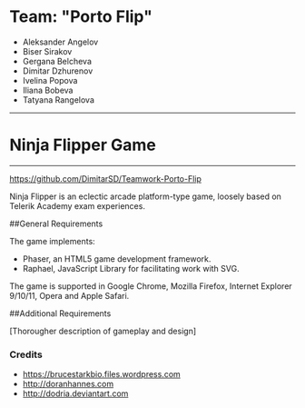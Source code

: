 # Team: "Porto Flip"

- Aleksander Angelov
- Biser Sirakov
- Gergana Belcheva
- Dimitar Dzhurenov
- Ivelina Popova
- Iliana Bobeva
- Tatyana Rangelova


*****************************************

# Ninja Flipper Game

*****************************************

https://github.com/DimitarSD/Teamwork-Porto-Flip

Ninja Flipper is an eclectic arcade platform-type game, loosely based on Telerik Academy exam experiences. 

##General Requirements

The game implements:

  - Phaser, an HTML5 game development framework.
  - Raphael, JavaScript Library for facilitating work with SVG.

The game is supported in Google Chrome, Mozilla Firefox, Internet Explorer 9/10/11, Opera and Apple Safari.

##Additional Requirements

[Thorougher description of gameplay and design]


### Credits

* https://brucestarkbio.files.wordpress.com
* http://doranhannes.com
* http://dodria.deviantart.com
